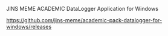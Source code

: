 JINS MEME ACADEMIC DataLogger Application for Windows

https://github.com/jins-meme/academic-pack-datalogger-for-windows/releases
